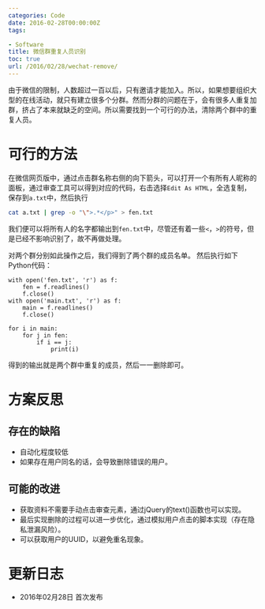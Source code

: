 ```yaml
---
categories: Code
date: 2016-02-28T00:00:00Z
tags:

- Software
title: 微信群重复人员识别
toc: true
url: /2016/02/28/wechat-remove/
---
```


由于微信的限制，人数超过一百以后，只有邀请才能加入。所以，如果想要组织大型的在线活动，就只有建立很多个分群。然而分群的问题在于，会有很多人重复加群，挤占了本来就缺乏的空间。所以需要找到一个可行的办法，清除两个群中的重复人员。

<!--more-->

# 可行的方法

在微信网页版中，通过点击群名称右侧的向下箭头，可以打开一个有所有人昵称的面板，通过审查工具可以得到对应的代码，右击选择`Edit As HTML`，全选复制，保存到`a.txt`中，然后执行

```bash
cat a.txt | grep -o "\">.*</p>" > fen.txt
```

我们便可以将所有人的名字都输出到`fen.txt`中，尽管还有着一些`<`，`>`的符号，但是已经不影响识别了，故不再做处理。

对两个群分别如此操作之后，我们得到了两个群的成员名单。
然后执行如下Python代码：

```
with open('fen.txt', 'r') as f:
    fen = f.readlines()
    f.close()
with open('main.txt', 'r') as f:
    main = f.readlines()
    f.close()

for i in main:
    for j in fen:
        if i == j:
            print(i)
```

得到的输出就是两个群中重复的成员，然后一一删除即可。

# 方案反思

## 存在的缺陷

- 自动化程度较低
- 如果存在用户同名的话，会导致删除错误的用户。

## 可能的改进

- 获取资料不需要手动点击审查元素，通过jQuery的text()函数也可以实现。
- 最后实现删除的过程可以进一步优化，通过模拟用户点击的脚本实现（存在隐私泄漏风险）。
- 可以获取用户的UUID，以避免重名现象。


# 更新日志

- 2016年02月28日  首次发布

